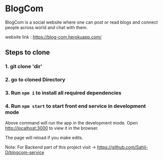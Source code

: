# BlogCom

BlogCom is a social website where one can post or read 
blogs and connect people across world and chat with 
them.

website link : https://blog-com.herokuapp.com/

## Steps to clone

### 1. git clone 'dir'
### 2. go to cloned Directory
### 3. Run `npm i` to install all required dependencies
### 4. Run `npm start` to start front end service in development mode

Above command will run the app in the development mode.
Open [http://localhost:3000](http://localhost:3000) to view it in the browser.

The page will reload if you make edits.

Note: For Backend part of this project visit -> https://github.com/Sahil-D/blogcom-service

